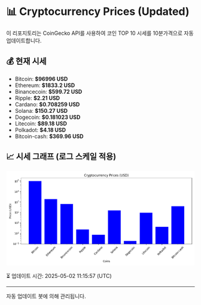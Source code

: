 
# 📊 Cryptocurrency Prices (Updated)

이 리포지토리는 CoinGecko API를 사용하여 코인 TOP 10 시세를 10분가격으로 자동 업데이트합니다.

## 💰 현재 시세
- Bitcoin: **$96996 USD**
- Ethereum: **$1833.2 USD**
- Binancecoin: **$599.72 USD**
- Ripple: **$2.21 USD**
- Cardano: **$0.708259 USD**
- Solana: **$150.27 USD**
- Dogecoin: **$0.181023 USD**
- Litecoin: **$89.18 USD**
- Polkadot: **$4.18 USD**
- Bitcoin-cash: **$369.96 USD**

## 📈 시세 그래프 (로그 스케일 적용)
![Crypto Prices](crypto_prices.png)

⏳ 업데이트 시간: 2025-05-02 11:15:57 (UTC)

---
자동 업데이트 봇에 의해 관리됩니다.
